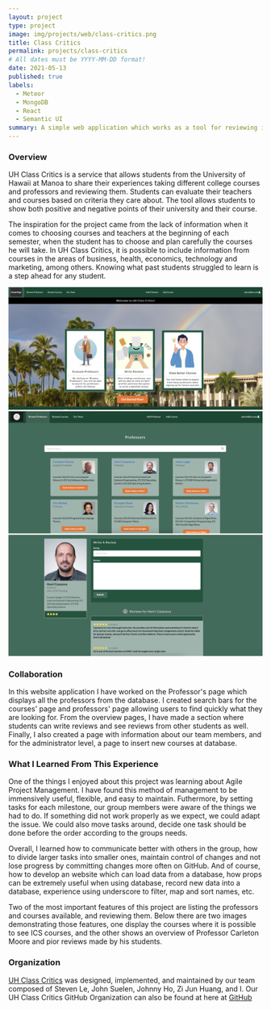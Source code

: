 ```yaml
---
layout: project
type: project
image: img/projects/web/class-critics.png
title: Class Critics
permalink: projects/class-critics
# All dates must be YYYY-MM-DD format!
date: 2021-05-13
published: true
labels:
  - Meteor
  - MongoDB
  - React
  - Semantic UI
summary: A simple web application which works as a tool for reviewing instructors and courses at UH Manoa.
---
```


### Overview
 
UH Class Critics is a service that allows students from the University of Hawaii at Manoa to share their experiences taking different college
courses and professors and reviewing them. Students can evaluate their teachers and courses based on criteria they care about. The tool allows
students to show both positive and negative points of their university and their course.
 
 The inspiration for the project came from the lack of information when it comes to choosing courses and teachers at the beginning of each semester,
 when the student has to choose and plan carefully the courses he will take. In UH Class Critics, it is possible to include information from courses 
 in the areas of business, health, economics, technology and marketing, among others. Knowing what past students struggled to learn is a step ahead 
 for any student.

<div class="text-center p-4">
<img width="700px" class="img-fluid"  src="../img/projects/web/homepage.png">
<img width="700px" class="img-fluid"  src="../img/projects/web/professors.png">
<img width="700px" class="img-fluid"  src="../img/projects/web/review.png">
</div>
 
### Collaboration 

In this website application I have worked on the Professor's page which displays all the professors from the database. I created search bars
for the courses' page and professors' page allowing users to find quickly what they are looking for. From the overview pages, I have made a
section where students can write reviews and see reviews from other students as well. Finally, I also created a page with information about 
our team members, and for the administrator level, a page to insert new courses at database.


### What I Learned From This Experience

One of the things I enjoyed about this project was learning about Agile Project Management. I have found this method of management to 
be immensively useful, flexible, and easy to maintain. Futhermore, by setting tasks for each milestone, our group members were aware of
the things we had to do. If something did not work properly as we expect, we could adapt the issue. We could also move tasks around, decide
one task should be done before the order according to the groups needs.

Overall, I learned how to communicate better with others in the group, how to divide larger tasks into smaller ones, maintain control of 
changes and not lose progress by committing changes more often on GitHub. And of course, how to develop an website which can load data from 
a database, how props can be extremely useful when using database, record new data into a database, experience using underscore to filter, 
map and sort names, etc.
 
 Two of the most important features of this project are listing the professors and courses available, and reviewing them.
 Below there are two images demonstrating those features, one display the courses where it is possible to see ICS courses,
 and the other shows an overview of Professor Carleton Moore and pior reviews made by his students.


### Organization

[UH Class Critics](https://class-critics.xyz/#/) was designed, implemented, and maintained by our team composed of Steven Le,
John Suelen, Johnny Ho, Zi Jun Huang, and I. Our UH Class Critics GitHub Organization can also be found at here at [GitHub](https://github.com/uh-class-critics)


